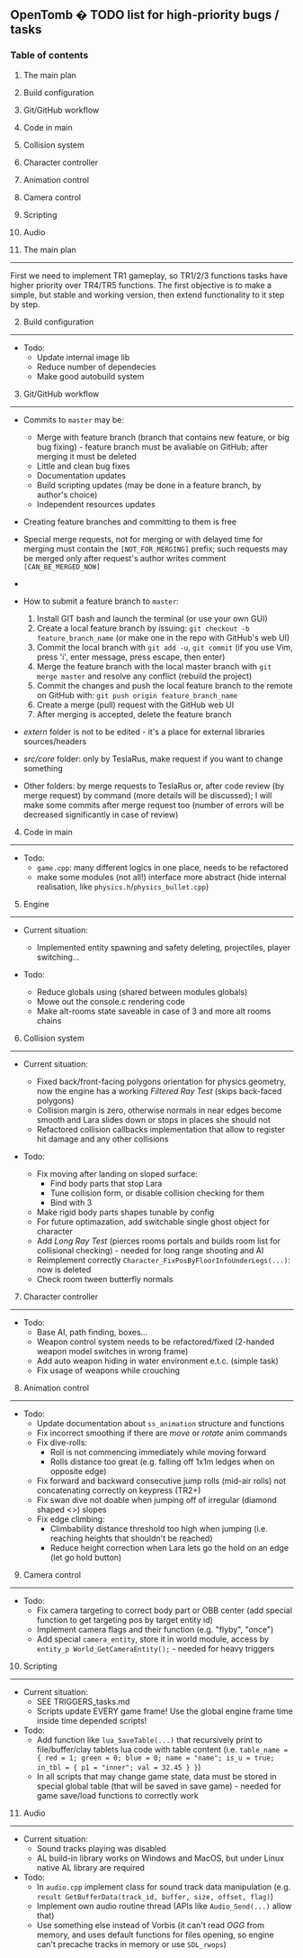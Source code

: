 OpenTomb � TODO list for high-priority bugs / tasks
---------------------------------------------------

### Table of contents ###

1. The main plan
2. Build configuration
3. Git/GitHub workflow
4. Code in main
5. Collision system
6. Character controller
7. Animation control
8. Camera control
9. Scripting
10. Audio


1. The main plan
----------------
First we need to implement TR1 gameplay, so TR1/2/3 functions tasks have higher priority over TR4/TR5 functions. The first objective is to make a simple, but stable and working version, then extend functionality to it step by step.

2. Build configuration
----------------------
* Todo:
	* Update internal image lib
	* Reduce number of dependecies
	* Make good autobuild system
	  
3. Git/GitHub workflow
---------------
* Commits to `master` may be:
	* Merge with feature branch (branch that contains new feature, or big bug fixing) - feature branch must be avaliable on GitHub; after merging it must be deleted
	* Little and clean bug fixes
	* Documentation updates
	* Build scripting updates (may be done in a feature branch, by author's choice)
	* Independent resources updates

* Creating feature branches and committing to them is free
* Special merge requests, not for merging or with delayed time for merging must contain the `[NOT_FOR_MERGING]` prefix; such requests may be merged only after request's author writes comment `[CAN_BE_MERGED_NOW]`
* 
* How to submit a feature branch to `master`:
	1. Install GIT bash and launch the terminal (or use your own GUI)
	2. Create a local feature branch by issuing: `git checkout -b feature_branch_name` (or make one in the repo with GitHub's web UI)
	3. Commit the local branch with `git add -u`, `git commit` (if you use Vim, press 'i', enter message, press escape, then enter)
	4. Merge the feature branch with the local master branch with `git merge master` and resolve any conflict (rebuild the project)
	5. Commit the changes and push the local feature branch to the remote on GitHub with: `git push origin feature_branch_name`
	6. Create a merge (pull) request with the GitHub web UI
	7. After merging is accepted, delete the feature branch

* _extern_ folder is not to be edited - it's a place for external libraries sources/headers
* _src/core_ folder: only by TeslaRus, make request if you want to change something
* Other folders: by merge requests to TeslaRus or, after code review (by merge request) by command (more details will be discussed); I will make some commits after merge request too (number of errors will be decreased significantly in case of review)

4. Code in main
---------------
* Todo:
	* `game.cpp`: many different logics in one place, needs to be refactored
	* make some modules (not all!) interface more abstract (hide internal realisation, like `physics.h`/`physics_bullet.cpp`)

5. Engine
-------------------
* Current situation:
	* Implemented entity spawning and safety deleting, projectiles, player switching...

* Todo:
	* Reduce globals using (shared between modules globals)
	* Mowe out the console.c rendering code 
	* Make alt-rooms state saveable in case of 3 and more alt rooms chains

6. Collision system
-------------------
* Current situation:
	* Fixed back/front-facing polygons orientation for physics geometry, now the engine has a working _Filtered Ray Test_ (skips back-faced polygons)
	* Collision margin is zero, otherwise normals in near edges become smooth and Lara slides down or stops in places she should not
	* Refactored collision callbacks implementation that allow to register hit damage and any other collisions
  
* Todo:
	* Fix moving after landing on sloped surface:
		* Find body parts that stop Lara
		* Tune collision form, or disable collision checking for them
		* Bind with 3
	* Make rigid body parts shapes tunable by config
	* For future optimazation, add switchable single ghost object for character
	* Add _Long Ray Test_ (pierces rooms portals and builds room list for collisional checking) - needed for long range shooting and AI
	* Reimplement correctly `Character_FixPosByFloorInfoUnderLegs(...)`: now is deleted
	* Check room tween butterfly normals

7. Character controller
-----------------------
* Todo:
	* Base AI, path finding, boxes...
	* Weapon control system needs to be refactored/fixed (2-handed weapon model switches in wrong frame)
	* Add auto weapon hiding in water environment e.t.c. (simple task)
	* Fix usage of weapons while crouching

8. Animation control
--------------------
* Todo:
	* Update documentation about `ss_animation` structure and functions
	* Fix incorrect smoothing if there are _move_ or _rotate_ anim commands
	* Fix dive-rolls:
		* Roll is not commencing immediately while moving forward
		* Rolls distance too great (e.g. falling off 1x1m ledges when on opposite edge)
	* Fix forward and backward consecutive jump rolls (mid-air rolls) not concatenating correctly on keypress (TR2+)
	* Fix swan dive not doable when jumping off of irregular (diamond shaped <>) slopes
	* Fix edge climbing:
		* Climbability distance threshold too high when jumping (i.e. reaching heights that shouldn't be reached)
		* Reduce height correction when Lara lets go the hold on an edge (let go hold button)

9. Camera control
-----------------
* Todo:
	* Fix camera targeting to correct body part or OBB center (add special function to get targeting pos by target entity id)
	* Implement camera flags and their function (e.g. "flyby", "once")
	* Add special `camera_entity`, store it in world module, access by `entity_p World_GetCameraEntity();` - needed for heavy triggers

10. Scripting
------------
* Current situation:
	* SEE TRIGGERS_tasks.md
	* Scripts update EVERY game frame! Use the global engine frame time inside time depended scripts!
* Todo:
	* Add function like `lua_SaveTable(...)` that recursively print to file/buffer/clay tablets lua code with table content (i.e. `table_name = { red = 1; green = 0; blue = 0; name = "name"; is_u = true; in_tbl = { p1 = "inner"; val = 32.45 } }`)
	* In all scripts that may change game state, data must be stored in special global table (that will be saved in save game) - needed for game save/load functions to correctly work

11. Audio
---------
* Current situation:
	* Sound tracks playing was disabled
	* AL build-in library works on Windows and MacOS, but under Linux native AL library are required
* Todo:
	* In `audio.cpp` implement class for sound track data manipulation (e.g. `result GetBufferData(track_id, buffer, size, offset, flag)`)
	* Implement own audio routine thread (APIs like `Audio_Send(...)` allow that)
	* Use something else instead of Vorbis (it can't read _OGG_ from memory, and uses default functions for files opening, so engine can't precache tracks in memory or use `SDL_rwops`)
